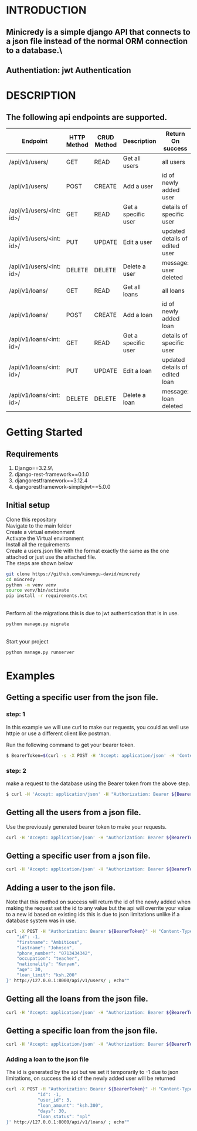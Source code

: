 # INTRODUCTION
## Minicredy is a simple django API that connects to a json file instead of the normal ORM connection to a database.\

## Authentiation: jwt Authentication



# DESCRIPTION

## The following api endpoints are supported.
| Endpoint                 | HTTP Method | CRUD Method | Description         | Return On success              |
|--------------------------|-------------|-------------|---------------------|--------------------------------|
| /api/v1/users/           | GET         | READ        | Get all users       | all users                      |
| /api/v1/users/           | POST        | CREATE      | Add a user          | id of newly added user         |
| /api/v1/users/<int: id>/ | GET         | READ        | Get a specific user | details of specific user       |
| /api/v1/users/<int: id>/ | PUT         | UPDATE      | Edit a user         | updated details of edited user |
| /api/v1/users/<int: id>/ | DELETE      | DELETE      | Delete a user       | message: user deleted          |
| /api/v1/loans/           | GET         | READ        | Get all loans       | all loans                      |
| /api/v1/loans/           | POST        | CREATE      | Add a loan          | id of newly added loan         |
| /api/v1/loans/<int: id>/ | GET         | READ        | Get a specific user | details of specific user       |
| /api/v1/loans/<int: id>/ | PUT         | UPDATE      | Edit a loan         | updated details of edited loan |
| /api/v1/loans/<int: id>/ | DELETE      | DELETE      | Delete a loan       | message: loan deleted          |

# Getting Started

## Requirements
1. Django==3.2.9\
2. django-rest-framework==0.1.0
3. djangorestframework==3.12.4
4. djangorestframework-simplejwt==5.0.0


## Initial setup
Clone this repository\
Navigate to the main folder\
Create a virtual environment\
Activate the Virtual environment\
Install all the requirements\
Create a users.json file with the format exactly the same as the one attached or just use the attached file.
\
The steps are shown below


```bash
git clone https://github.com/kimengu-david/mincredy
cd mincredy
python -m venv venv
source venv/bin/activate
pip install -r requirements.txt 

```

\
Perform all the migrations this is due to jwt authentication that is in use.
```bash
python manage.py migrate
```
\
Start your project
```bash
python manage.py runserver
```

# Examples
## Getting a specific user from the json file.
### step: 1

In this example we will use curl to make our requests, you could as well use httpie or use a different client like postman.

Run the following command to get your bearer token.

```bash
$ BearerToken=$(curl -s -X POST -H 'Accept: application/json' -H 'Content-Type: application/json' --data '{"username":"david","password":"save"}' http://127.0.0.1:8000/api/token/|python3 -c "import sys, json; print(json.load(sys.stdin)['access'])")

```
### step: 2
make a request to the database using the Bearer token from the above step.

```bash
$ curl -H 'Accept: application/json' -H "Authorization: Bearer ${BearerToken}" http://127.0.0.1:8000/api/v1/users/1/;echo ""

```

## Getting all the users from a json file.

Use the previously generated bearer token to make your requests.

```bash
curl -H 'Accept: application/json' -H "Authorization: Bearer ${BearerToken}" http://127.0.0.1:8000/api/v1/users/;echo ""
```

## Getting a specific user from a json file.
```bash
curl -H 'Accept: application/json' -H "Authorization: Bearer ${BearerToken}" http://127.0.0.1:8000/api/v1/users/1/;echo ""

```
## Adding a user to the json file.
Note that this method on success will return the id of the newly added
when making the request set the id to any value but the api will overrite your value to a new id based on existing ids this is due to json limitations unlike if a database system was in use.

```bash
curl -X POST -H "Authorization: Bearer ${BearerToken}" -H "Content-Type: application/json" -d '{
    "id": -1,
    "firstname": "Ambitious",
    "lastname": "Johnson",
    "phone_number": "0713434342",
    "occupation": "teacher",
    "nationality": "Kenyan",
    "age": 30,
    "loan_limit": "ksh.200"
}' http://127.0.0.1:8000/api/v1/users/ ; echo""

```
## Getting all the loans from the json file.
```bash
curl -H 'Accept: application/json' -H "Authorization: Bearer ${BearerToken}" http://127.0.0.1:8000/api/v1/loans/;echo ""
```

## Getting a specific loan from the json file.
```bash
curl -H 'Accept: application/json' -H "Authorization: Bearer ${BearerToken}" http://127.0.0.1:8000/api/v1/loans/1/;echo ""


```
### Adding a loan to the json file
The id is generated by the api but we set it temporarily to -1 due to json limitations, on success the id of the newly added user will be returned
```bash
curl -X POST -H "Authorization: Bearer ${BearerToken}" -H "Content-Type: application/json" -d '{
            "id": -1,
            "user_id": 3,
            "loan_amount": "ksh.300",
            "days": 30,
            "loan_status": "npl"
}' http://127.0.0.1:8000/api/v1/loans/ ; echo""

```